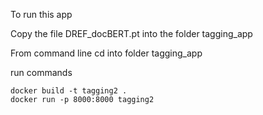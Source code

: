 To run this app

Copy the file DREF_docBERT.pt into the folder tagging_app

From command line cd into folder tagging_app

run commands

```
docker build -t tagging2 .  
docker run -p 8000:8000 tagging2
```
